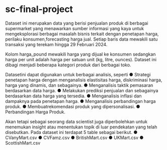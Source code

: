 # sc-final-project

Dataset ini merupakan data yang berisi penjualan produk di berbagai supermarket yang
menawarkan sumber informasi yang kaya untuk mengeksplorasi berbagai masalah bisnis
terkait dengan penetapan harga, perilaku konsumen,forecasting harga jual. Setiap baris
data mewakili satu transaksi yang terekam hingga 29 Februari 2024. 

Kolom harga_pound mewakili harga yang dijual ke konsumen sedangkan harga per unit adalah harga per
satuan unit (kg, litre, ounces). Dataset ini dibagi menjadi beberapa kategori produk dari berbagai toko.

Datasetini dapat digunakan untuk berbagai analisis, seperti
● Strategi penetapan harga dengan menganalisis elastisitas harga, diskriminasi
harga, harga yang dinamis, dan sebagainya.
● Menganalisis taktik pemasaran berdasarkan data harga.
● Melakukan prediksi penjualan dan sebagainya berdasarkan data harga yang
tersedia.
● Menganalisis inflasi dan dampaknya pada penetapan harga.
● Menganalisis perbandingan harga produk.
● Membuatrekomendasi produk yang dipersonalisasi.
● Perbandingan Harga Produk.

Akan tetapi sebagai seorang data scientist juga diperbolehkan untuk menemukan insight
atau menentukan topik di luar pendekatan yang telah disebutkan. Pada dataset ini
terdapat 5 table sebagai berikut.
● CVanyMart.csv
● CVFamz.csv
● BritishMart.csv
● UKMart.csv
● ScottishMart.csv
